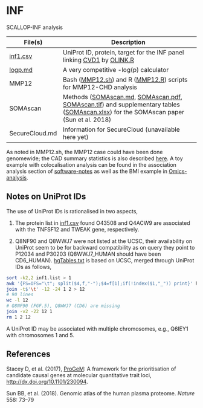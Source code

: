 # INF
SCALLOP-INF analysis

File(s)  | Description
---------|---------------------------------------------------------------------------------------------------------------------
[inf1.csv](doc/inf1.csv) | UniProt ID, protein, target for the INF panel linking [CVD1](doc/cvd1.txt) by [OLINK.R](doc/OLINK.R)
[logp.md](doc/logp.md) | A very competitive -log(p) calculator
MMP12 | Bash ([MMP12.sh](doc/MMP12.sh)) and R ([MMP12.R](doc/MMP12.R)) scripts for MMP12-CHD analysis
SOMAscan | Methods ([SOMAscan.md](doc/SOMAscan.md), [SOMAscan.pdf](doc/SOMAscan.pdf), [SOMAscan.tif](doc/SOMAscan.tif)) and supplementary tables ([SOMAscan.xlsx](doc/SOMAscan.xlsx)) for the SOMAscan paper (Sun et al. 2018)
SecureCloud.md | Information for SecureCloud (unavailable here yet)

As noted in MMP12.sh, the MMP12 case could have been done genomewide; the CAD summary statistics is also described 
[here](https://github.com/jinghuazhao/Omics-analysis/tree/master/CAD). A toy example with colocalisation analysis can be found
in the association analysis section of [software-notes](https://github.com/jinghuazhao/software-notes) as well as the BMI
example in [Omics-analysis](https://github.com/jinghuazhao/Omics-analysis).

## Notes on UniProt IDs

The use of UniProt IDs is rationalised in two aspects,

1. The protein list in [inf1.csv](doc/inf1.csv) found O43508 and Q4ACW9 are associated with the TNFSF12 and TWEAK gene, respectively.

2. Q8NF90 and Q8WWJ7 were not listed at the UCSC, their availability on UniProt seem to be for backward compatibility as on query they 
point to P12034 and P30203 (Q8WWJ7_HUMAN should have been CD6_HUMAN). [hgTables.txt](doc/hgTables.txt) is based on UCSC, merged through
UniProt IDs as follows,
```bash
sort -k2,2 inf1.list > 1
awk '{FS=OFS="\t"; split($4,f,"-");$4=f[1];if(!index($1,"_")) print}' hgTables.txt | sort -k4,4 > 2
join -t$'\t' -12 -24 1 2 > 12
# 90 lines
wc -l 12
# Q8NF90 (FGF.5), Q8WWJ7 (CD6) are missing
join -v2 -22 12 1
rm 1 2 12
```
A UniProt ID may be associated with multiple chromosomes, e.g., Q6IEY1 with chromosomes 1 and 5.

## References

Stacey D, et al. (2017), [ProGeM](https://github.com/ds763/ProGeM): A framework for the prioritisation of candidate causal genes at molecular 
quantitative trait loci, http://dx.doi.org/10.1101/230094.

Sun BB, et al. (2018). Genomic atlas of the human plasma proteome. *Nature* 558: 73–79

